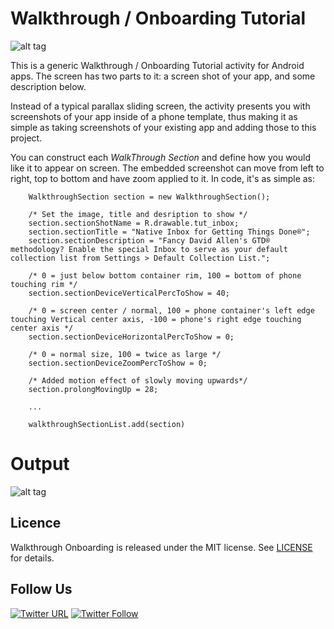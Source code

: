# Walkthrough / Onboarding Tutorial

![alt tag](https://github.com/guidedways/walkthrough_onboarding/blob/master/example.gif)

This is a generic Walkthrough / Onboarding Tutorial activity for Android apps. The screen has two parts to it: a screen shot of your app, and some description below.

Instead of a typical parallax sliding screen, the activity presents you with screenshots of your app inside of a phone template, thus making it as simple as taking screenshots of your existing app and adding those to this project. 

You can construct each *WalkThrough Section* and define how you would like it to appear on screen. The embedded screenshot can move from left to right, top to bottom and have zoom applied to it. In code, it's as simple as:

```
    WalkthroughSection section = new WalkthroughSection();
    
    /* Set the image, title and desription to show */
    section.sectionShotName = R.drawable.tut_inbox;
    section.sectionTitle = "Native Inbox for Getting Things Done®";
    section.sectionDescription = "Fancy David Allen's GTD® methodology? Enable the special Inbox to serve as your default collection list from Settings > Default Collection List.";
    
    /* 0 = just below bottom container rim, 100 = bottom of phone touching rim */
    section.sectionDeviceVerticalPercToShow = 40;
    
    /* 0 = screen center / normal, 100 = phone container's left edge touching Vertical center axis, -100 = phone's right edge touching center axis */
    section.sectionDeviceHorizontalPercToShow = 0;
    
    /* 0 = normal size, 100 = twice as large */
    section.sectionDeviceZoomPercToShow = 0;
    
    /* Added motion effect of slowly moving upwards*/
    section.prolongMovingUp = 28;
    
    ...
    
    walkthroughSectionList.add(section)
```

# **Output**
![alt tag](https://github.com/guidedways/walkthrough_onboarding/blob/master/demo.png)

## Licence
Walkthrough Onboarding is released under the MIT license.
See [LICENSE](./LICENSE) for details.

## Follow Us
[![Twitter URL](https://img.shields.io/twitter/url/http/shields.io.svg?style=social)](https://twitter.com/intent/tweet?text=https://github.com/guidedways/walkthrough_onboarding)
[![Twitter Follow](https://img.shields.io/twitter/follow/2DoApp.svg?style=social&label=Follow)](https://twitter.com/2DoApp)

